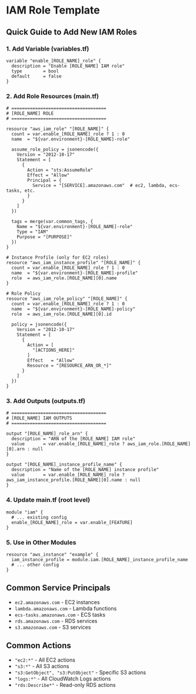 # IAM Role Template

## Quick Guide to Add New IAM Roles

### 1. Add Variable (variables.tf)
```hcl
variable "enable_[ROLE_NAME]_role" {
  description = "Enable [ROLE_NAME] IAM role"
  type        = bool
  default     = false
}
```

### 2. Add Role Resources (main.tf)
```hcl
# ====================================
# [ROLE_NAME] ROLE
# ====================================

resource "aws_iam_role" "[ROLE_NAME]" {
  count = var.enable_[ROLE_NAME]_role ? 1 : 0
  name  = "${var.environment}-[ROLE_NAME]-role"

  assume_role_policy = jsonencode({
    Version = "2012-10-17"
    Statement = [
      {
        Action = "sts:AssumeRole"
        Effect = "Allow"
        Principal = {
          Service = "[SERVICE].amazonaws.com"  # ec2, lambda, ecs-tasks, etc.
        }
      }
    ]
  })

  tags = merge(var.common_tags, {
    Name = "${var.environment}-[ROLE_NAME]-role"
    Type = "IAM"
    Purpose = "[PURPOSE]"
  })
}

# Instance Profile (only for EC2 roles)
resource "aws_iam_instance_profile" "[ROLE_NAME]" {
  count = var.enable_[ROLE_NAME]_role ? 1 : 0
  name  = "${var.environment}-[ROLE_NAME]-profile"
  role  = aws_iam_role.[ROLE_NAME][0].name
}

# Role Policy
resource "aws_iam_role_policy" "[ROLE_NAME]" {
  count = var.enable_[ROLE_NAME]_role ? 1 : 0
  name  = "${var.environment}-[ROLE_NAME]-policy"
  role  = aws_iam_role.[ROLE_NAME][0].id

  policy = jsonencode({
    Version = "2012-10-17"
    Statement = [
      {
        Action = [
          "[ACTIONS_HERE]"
        ]
        Effect   = "Allow"
        Resource = "[RESOURCE_ARN_OR_*]"
      }
    ]
  })
}
```

### 3. Add Outputs (outputs.tf)
```hcl
# ====================================
# [ROLE_NAME] IAM OUTPUTS
# ====================================

output "[ROLE_NAME]_role_arn" {
  description = "ARN of the [ROLE_NAME] IAM role"
  value       = var.enable_[ROLE_NAME]_role ? aws_iam_role.[ROLE_NAME][0].arn : null
}

output "[ROLE_NAME]_instance_profile_name" {
  description = "Name of the [ROLE_NAME] instance profile"
  value       = var.enable_[ROLE_NAME]_role ? aws_iam_instance_profile.[ROLE_NAME][0].name : null
}
```

### 4. Update main.tf (root level)
```hcl
module "iam" {
  # ... existing config
  enable_[ROLE_NAME]_role = var.enable_[FEATURE]
}
```

### 5. Use in Other Modules
```hcl
resource "aws_instance" "example" {
  iam_instance_profile = module.iam.[ROLE_NAME]_instance_profile_name
  # ... other config
}
```

## Common Service Principals
- `ec2.amazonaws.com` - EC2 instances
- `lambda.amazonaws.com` - Lambda functions
- `ecs-tasks.amazonaws.com` - ECS tasks
- `rds.amazonaws.com` - RDS services
- `s3.amazonaws.com` - S3 services

## Common Actions
- `"ec2:*"` - All EC2 actions
- `"s3:*"` - All S3 actions
- `"s3:GetObject", "s3:PutObject"` - Specific S3 actions
- `"logs:*"` - All CloudWatch Logs actions
- `"rds:Describe*"` - Read-only RDS actions 